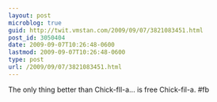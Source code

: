 ```yaml
---
layout: post
microblog: true
guid: http://twit.vmstan.com/2009/09/07/3821083451.html
post_id: 3050404
date: 2009-09-07T10:26:48-0600
lastmod: 2009-09-07T10:26:48-0600
type: post
url: /2009/09/07/3821083451.html
---
```

The only thing better than Chick-fll-a... is free Chick-fil-a. #fb
